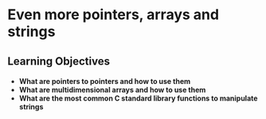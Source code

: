 <h1>Even more pointers, arrays and strings</h1>
<h2>Learning Objectives</h2>
<h4>
<ul>
<li>What are pointers to pointers and how to use them</li>
<li>What are multidimensional arrays and how to use them</li>
<li>What are the most common C standard library functions to manipulate strings</li>
</ul>
</h4>

